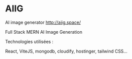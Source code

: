 # AIIG
AI image generator
http://aiig.space/

Full Stack MERN AI Image Generation

Technologies utilisées :

React, ViteJS, mongodb, cloudify, hostinger, tailwind CSS...
